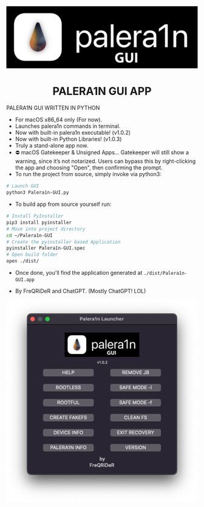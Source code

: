 <div align="center">
             <img src="/images/palera1n.png" width="1280" />
             <h1>PALERA1N GUI APP</h1>
</div>

PALERA1N GUI WRITTEN IN PYTHON

* For macOS x86_64 only (For now).
* Launches palera1n commands in terminal.
* Now with built-in palera1n executable! (v1.0.2)
* Now with built-in Python Libraries! (v1.0.3)
* Truly a stand-alone app now. 
* ⛔ macOS Gatekeeper & Unsigned Apps...
    Gatekeeper will still show a warning, since it’s not notarized.
    Users can bypass this by right-clicking the app and choosing "Open", then confirming the prompt.
* To run the project from source, simply invoke via python3:

```sh
# Launch GUI
python3 Palera1n-GUI.py
```
* To build app from source yourself run:

```sh
# Install PyInstaller
pip3 install pyinstaller
# Move into project directory
cd ~/Palera1n-GUI
# Create the pyinstaller based Application
pyinstaller Palera1n-GUI.spec
# Open build folder
open ./dist/
```

* Once done, you'll find the application generated at `./dist/Palera1n-GUI.app`

* By FreQRiDeR and ChatGPT. (Mostly ChatGPT! LOL)


<div align="center">
             <img src="/images/window.png" width="700" />
             
</div>
